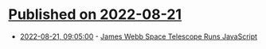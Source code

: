 # [Published on 2022-08-21](index.md)

* [2022-08-21, 09:05:00](https://soylentnews.org/article.pl?sid=22/08/20/0937207&from=rss) - [James Webb Space Telescope Runs JavaScript](https://soylentnews.org/article.pl?sid=22/08/20/0937207&from=rss)
